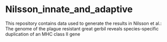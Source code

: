 # Nilsson_innate_and_adaptive
This repository contains data used to generate the results in Nilsson et al.: The genome of the plague resistant great gerbil reveals species-specific duplication of an MHC class II gene
